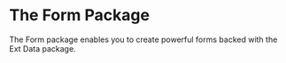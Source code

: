# The Form Package #

The Form package enables you to create powerful forms backed with the Ext Data package.
